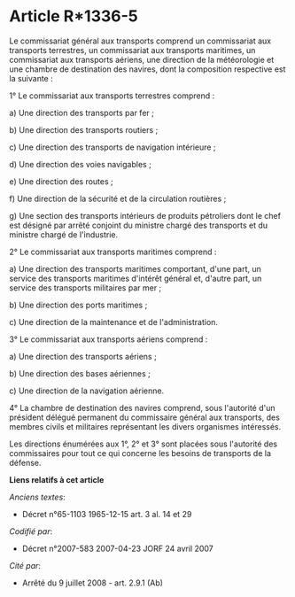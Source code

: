 # Article R*1336-5

Le commissariat général aux transports comprend un commissariat aux transports terrestres, un commissariat aux transports
maritimes, un commissariat aux transports aériens, une direction de la météorologie et une chambre de destination des
navires, dont la composition respective est la suivante :

1° Le commissariat aux transports terrestres comprend :

a) Une direction des transports par fer ;

b) Une direction des transports routiers ;

c) Une direction des transports de navigation intérieure ;

d) Une direction des voies navigables ;

e) Une direction des routes ;

f) Une direction de la sécurité et de la circulation routières ;

g) Une section des transports intérieurs de produits pétroliers dont le chef est désigné par arrêté conjoint du ministre
chargé des transports et du ministre chargé de l'industrie.

2° Le commissariat aux transports maritimes comprend :

a) Une direction des transports maritimes comportant, d'une part, un service des transports maritimes d'intérêt général et,
d'autre part, un service des transports militaires par mer ;

b) Une direction des ports maritimes ;

c) Une direction de la maintenance et de l'administration.

3° Le commissariat aux transports aériens comprend :

a) Une direction des transports aériens ;

b) Une direction des bases aériennes ;

c) Une direction de la navigation aérienne.

4° La chambre de destination des navires comprend, sous l'autorité d'un président délégué permanent du commissaire général
aux transports, des membres civils et militaires représentant les divers organismes intéressés.

Les directions énumérées aux 1°, 2° et 3° sont placées sous l'autorité des commissaires pour tout ce qui concerne les besoins
de transports de la défense.

**Liens relatifs à cet article**

_Anciens textes_:

  - Décret n°65-1103 1965-12-15 art. 3 al. 14 et 29

_Codifié par_:

  - Décret n°2007-583 2007-04-23 JORF 24 avril 2007

_Cité par_:

  - Arrêté du 9 juillet 2008 - art. 2.9.1 (Ab)
